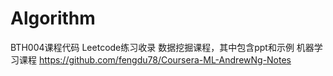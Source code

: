 # Algorithm
 BTH004课程代码
 Leetcode练习收录
 数据挖掘课程，其中包含ppt和示例
 机器学习课程 https://github.com/fengdu78/Coursera-ML-AndrewNg-Notes